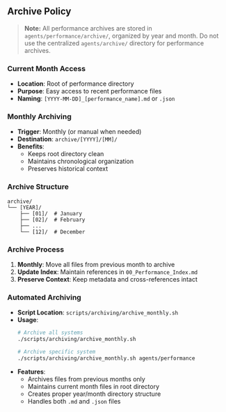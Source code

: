 ## **Archive Policy**

> **Note:** All performance archives are stored in `agents/performance/archive/`, organized by year and month. Do not use the centralized `agents/archive/` directory for performance archives.

### **Current Month Access**
- **Location**: Root of performance directory
- **Purpose**: Easy access to recent performance files
- **Naming**: `[YYYY-MM-DD]_[performance_name].md` or `.json`

### **Monthly Archiving**
- **Trigger**: Monthly (or manual when needed)
- **Destination**: `archive/[YYYY]/[MM]/`
- **Benefits**: 
  - Keeps root directory clean
  - Maintains chronological organization
  - Preserves historical context

### **Archive Structure**
```
archive/
└── [YEAR]/
    ├── [01]/  # January
    ├── [02]/  # February
    ├── ...
    └── [12]/  # December
```

### **Archive Process**
1. **Monthly**: Move all files from previous month to archive
2. **Update Index**: Maintain references in `00_Performance_Index.md`
3. **Preserve Context**: Keep metadata and cross-references intact

### **Automated Archiving**
- **Script Location**: `scripts/archiving/archive_monthly.sh`
- **Usage**: 
  ```bash
  # Archive all systems
  ./scripts/archiving/archive_monthly.sh
  
  # Archive specific system
  ./scripts/archiving/archive_monthly.sh agents/performance
  ```
- **Features**: 
  - Archives files from previous months only
  - Maintains current month files in root directory
  - Creates proper year/month directory structure
  - Handles both `.md` and `.json` files 